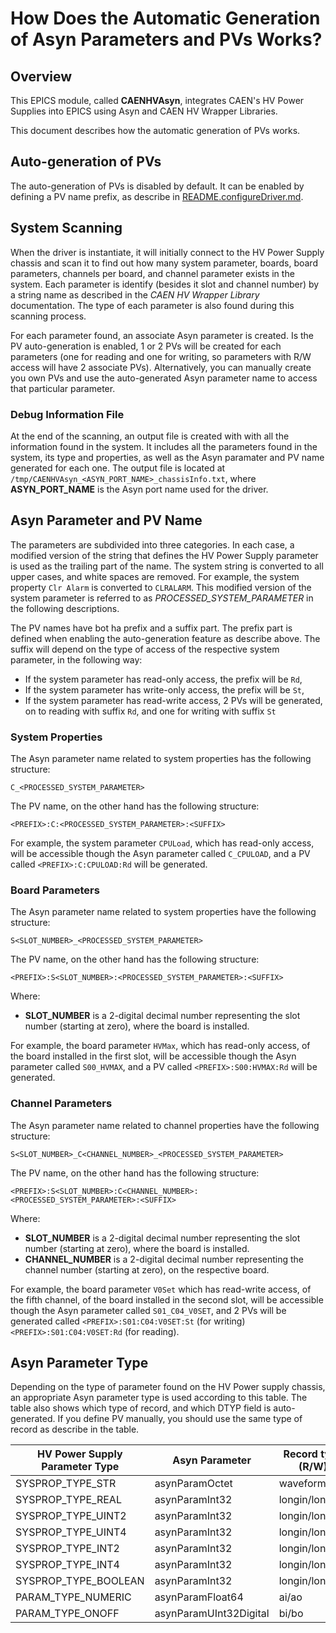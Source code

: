 # How Does the Automatic Generation of Asyn Parameters and PVs Works?

## Overview

This EPICS module, called **CAENHVAsyn**,  integrates CAEN's HV Power Supplies into EPICS using Asyn and CAEN HV Wrapper Libraries.

This document describes how the automatic generation of PVs works.

## Auto-generation of PVs

The auto-generation of PVs is disabled by default. It can be enabled by defining a PV name prefix, as describe in [README.configureDriver.md](README.configureDriver.md).

## System Scanning

When the driver is instantiate, it will initially connect to the HV Power Supply chassis and scan it to find out how many system parameter, boards, board parameters, channels per board, and channel parameter exists in the system. Each parameter is identify (besides it slot and channel number) by a string name as described in the *CAEN HV Wrapper Library* documentation. The type of each parameter is also found during this scanning process.

For each parameter found, an associate Asyn parameter is created. Is the PV auto-generation is enabled, 1 or 2 PVs will be created for each parameters (one for reading and one for writing, so parameters with R/W access will have 2 associate PVs). Alternatively, you can manually create you own PVs and use the auto-generated Asyn parameter name to access that particular parameter.

### Debug Information File

At the end of the scanning, an output file is created with with all the information found in the system. It includes all the parameters found in the system, its type and properties, as well as the Asyn paramater and PV name generated for each one. The output file is located at `/tmp/CAENHVAsyn_<ASYN_PORT_NAME>_chassisInfo.txt`, where **ASYN_PORT_NAME** is the Asyn port name used for the driver.

## Asyn Parameter and PV Name

The parameters are subdivided into three categories. In each case, a modified version of the string that defines the HV Power Supply parameter is used as the trailing part of the name. The system string is converted to all upper cases, and white spaces are removed. For example, the system property `Clr Alarm` is converted to `CLRALARM`. This modified version of the system parameter is referred to as *PROCESSED_SYSTEM_PARAMETER* in the following descriptions.

The PV names have bot ha prefix and a suffix part. The prefix part is defined when enabling the auto-generation feature as describe above. The suffix will depend on the type of access of the respective system parameter, in the following way:

- If the system parameter has read-only access, the prefix will be `Rd`,
- If the system parameter has write-only access, the prefix will be `St`,
- If the system parameter has read-write access, 2 PVs will be generated, on to reading with suffix `Rd`, and one for writing with suffix `St`

### System Properties

The Asyn parameter name related to system properties has the following structure:

```
C_<PROCESSED_SYSTEM_PARAMETER>
```

The PV name, on the other hand has the following structure:

```
<PREFIX>:C:<PROCESSED_SYSTEM_PARAMETER>:<SUFFIX>
```

For example, the system parameter `CPULoad`, which has read-only access, will be accessible though the Asyn parameter called `C_CPULOAD`, and a PV called `<PREFIX>:C:CPULOAD:Rd` will be generated.

### Board Parameters

The Asyn parameter name related to system properties have the following structure:

```
S<SLOT_NUMBER>_<PROCESSED_SYSTEM_PARAMETER>
```

The PV name, on the other hand has the following structure:

```
<PREFIX>:S<SLOT_NUMBER>:<PROCESSED_SYSTEM_PARAMETER>:<SUFFIX>
```

Where:
- **SLOT_NUMBER** is a 2-digital decimal number representing the slot number (starting at zero), where the board is installed.

For example, the board parameter `HVMax`, which has read-only access, of the board installed in the first slot, will be accessible though the Asyn parameter called `S00_HVMAX`, and a PV called `<PREFIX>:S00:HVMAX:Rd` will be generated.

### Channel Parameters

The Asyn parameter name related to channel properties have the following structure:

```
S<SLOT_NUMBER>_C<CHANNEL_NUMBER>_<PROCESSED_SYSTEM_PARAMETER>
```

The PV name, on the other hand has the following structure:

```
<PREFIX>:S<SLOT_NUMBER>:C<CHANNEL_NUMBER>:<PROCESSED_SYSTEM_PARAMETER>:<SUFFIX>
```

Where:
- **SLOT_NUMBER** is a 2-digital decimal number representing the slot number (starting at zero), where the board is installed.
- **CHANNEL_NUMBER** is a 2-digital decimal number representing the channel number (starting at zero), on the respective board.

For example, the board parameter `V0Set` which has read-write access, of the fifth channel, of the board installed in the second slot, will be accessible though the Asyn parameter called `S01_C04_V0SET`, and 2 PVs will be generated called `<PREFIX>:S01:C04:V0SET:St` (for writing) `<PREFIX>:S01:C04:V0SET:Rd` (for reading).

## Asyn Parameter Type

Depending on the type of parameter found on the HV Power supply chassis, an appropriate Asyn parameter type is used according to this table. The table also shows which type of record, and which DTYP field is auto-generated. If you define PV manually, you should use the same type of record as describe in the table.

HV Power Supply Parameter Type  | Asyn Parameter            | Record type (R/W)	| DTYP field (R/W)
--------------------------------|---------------------------|-------------------|---------------
SYSPROP_TYPE_STR				| asynParamOctet 			| waveform      	| asynOctetRead/asynOctetWrite
SYSPROP_TYPE_REAL				| asynParamInt32 			| longin/longout	| asynInt32
SYSPROP_TYPE_UINT2				| asynParamInt32			| longin/longout	| asynInt32
SYSPROP_TYPE_UINT4				| asynParamInt32			| longin/longout	| asynInt32
SYSPROP_TYPE_INT2 				| asynParamInt32			| longin/longout	| asynInt32
SYSPROP_TYPE_INT4 				| asynParamInt32			| longin/longout	| asynInt32
SYSPROP_TYPE_BOOLEAN 			| asynParamInt32			| longin/longout	| asynInt32
PARAM_TYPE_NUMERIC      		| asynParamFloat64			| ai/ao 			| asynFloat64
PARAM_TYPE_ONOFF        		| asynParamUInt32Digital	| bi/bo 			| asynUInt32Digital
